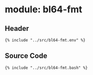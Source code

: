 # module: bl64-fmt

## Header

```shell
{% include "../src/bl64-fmt.env" %}
```

## Source Code

```shell
{% include "../src/bl64-fmt.bash" %}
```
